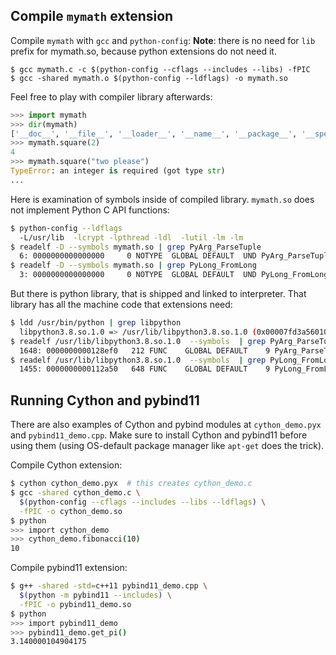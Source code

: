 ## Compile `mymath` extension
Compile `mymath` with `gcc` and `python-config`:
**Note**: there is no need for `lib` prefix for mymath.so, because
python extensions do not need it.

```
$ gcc mymath.c -c $(python-config --cflags --includes --libs) -fPIC
$ gcc -shared mymath.o $(python-config --ldflags) -o mymath.so
```

Feel free to play with compiler library afterwards:
```python
>>> import mymath
>>> dir(mymath)
['__doc__', '__file__', '__loader__', '__name__', '__package__', '__spec__', 'square']
>>> mymath.square(2)
4
>>> mymath.square("two please")
TypeError: an integer is required (got typе str)
...
```


Here is examination of symbols inside of compiled library.
`mymath.so` does not implement Python C API functions:
```bash
$ python-config --ldflags
  -L/usr/lib  -lcrypt -lpthread -ldl  -lutil -lm -lm 
$ readelf -D --symbols mymath.so | grep PyArg_ParseTuple
  6: 0000000000000000     0 NOTYPE  GLOBAL DEFAULT  UND PyArg_ParseTuple
$ readelf -D --symbols mymath.so | grep PyLong_FromLong      
  3: 0000000000000000     0 NOTYPE  GLOBAL DEFAULT  UND PyLong_FromLong
```

But there is python library, that is shipped and linked to interpreter.
That library has all the machine code that extensions need:
```bash
$ ldd /usr/bin/python | grep libpython
  libpython3.8.so.1.0 => /usr/lib/libpython3.8.so.1.0 (0x00007fd3a5601000)
$ readelf /usr/lib/libpython3.8.so.1.0  --symbols  | grep PyArg_ParseTuple$
  1648: 0000000000128ef0   212 FUNC    GLOBAL DEFAULT    9 PyArg_ParseTuple
$ readelf /usr/lib/libpython3.8.so.1.0  --symbols  | grep PyLong_FromLong$ 
  1455: 0000000000112a50   648 FUNC    GLOBAL DEFAULT    9 PyLong_FromLong
```

## Running Cython and pybind11
There are also examples of Cython and pybind modules at `cython_demo.pyx`
and `pybind11_demo.cpp`. Make sure to install Cython and pybind11 before using them
(using OS-default package manager like `apt-get` does the trick).


Compile Cython extension:
```bash
$ cython cython_demo.pyx  # this creates cython_demo.c
$ gcc -shared cython_demo.c \
  $(python-config --cflags --includes --libs --ldflags) \
  -fPIC -o cython_demo.so
$ python
>>> import cython_demo
>>> cython_demo.fibonacci(10)
10
```

Compile pybind11 extension:
```bash
$ g++ -shared -std=c++11 pybind11_demo.cpp \
  $(python -m pybind11 --includes) \
  -fPIC -o pybind11_demo.so
$ python
>>> import pybind11_demo
>>> pybind11_demo.get_pi()
3.140000104904175
```